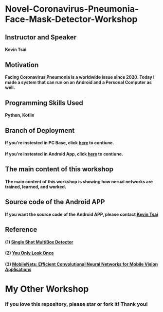 # Novel-Coronavirus-Pneumonia-Face-Mask-Detector-Workshop

## Instructor and Speaker
#### Kevin Tsai

## Motivation
#### Facing Coronavirus Pneumonia is a worldwide issue since 2020. Today I made a system that can run on an Android and a Personal Computer as well.

## Programming Skills Used
#### Python, Kotlin

## Branch of Deployment
#### If you're instested in PC Base, click [here](https://github.com/KevinTsaiCodes/Novel-Coronavirus-Pneumonia-Face-Mask-Detector-WorkShop/tree/main/PC_Base) to contiune.

#### If you're instested in Android App, click [here](https://github.com/KevinTsaiCodes/Novel-Coronavirus-Pneumonia-Face-Mask-Detector-WorkShop/tree/main/Android%20APP) to contiune.

## The main content of this workshop
#### The main content of this workshop is showing how nerual networks are trained, learned, and worked.

## Source code of the Android APP

#### If you want the source code of the Android APP, please contact [Kevin Tsai](mailto:coachweichun@gmail.com)

## Reference

#### (1) [Single Shot MultiBox Detector](https://paperswithcode.com/method/ssd)
#### (2) [You Only Look Once](https://paperswithcode.com/paper/you-only-look-once-unified-real-time-object)
#### (3) [MobileNets: Efficient Convolutional Neural Networks for Mobile Vision Applications](https://paperswithcode.com/paper/mobilenets-efficient-convolutional-neural)


# My Other Workshop
### If you love this repository, please star or fork it! Thank you!
